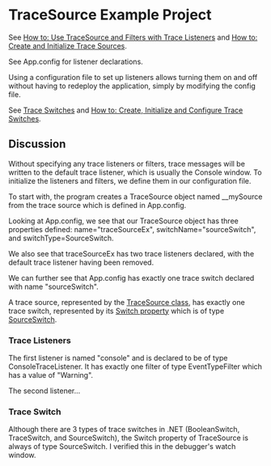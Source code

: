 # TraceSource Example Project

See
[How to: Use TraceSource and Filters with Trace Listeners](https://msdn.microsoft.com/en-us/library/ms228993%28v=vs.110%29.aspx?f=255&MSPPError=-2147217396)
and
[How to: Create and Initialize Trace Sources](https://msdn.microsoft.com/en-us/library/ms228984(v=vs.110).aspx).

See App.config for listener declarations.

Using a configuration file to set up listeners allows turning them on and off without having to redeploy the application, simply by modifying the config file.

See [Trace Switches](https://docs.microsoft.com/en-us/dotnet/framework/debug-trace-profile/trace-switches)
and [How to: Create, Initialize and Configure Trace Switches](https://docs.microsoft.com/en-us/dotnet/framework/debug-trace-profile/how-to-create-initialize-and-configure-trace-switches).


## Discussion

Without specifying any trace listeners or filters, trace messages will be written to the default trace listener, which is usually the Console window. To initialize the listeners and filters, we define them in our configuration file.

To start with, the program creates a TraceSource object named __mySource from the trace source which is defined in App.config.

Looking at App.config, we see that our TraceSource object has three properties defined:
name="traceSourceEx",
switchName="sourceSwitch",
and switchType=SourceSwitch.

We also see that traceSourceEx has two trace listeners declared, with the default trace listener having been removed.

We can further see that App.config has exactly one trace switch declared with name "sourceSwitch".

A trace source, represented by the [TraceSource class](https://docs.microsoft.com/en-us/dotnet/api/system.diagnostics.tracesource), has exactly one trace switch, represented by its [Switch property](https://docs.microsoft.com/en-us/dotnet/api/system.diagnostics.tracesource.switch?view=net-6.0#System_Diagnostics_TraceSource_Switch) which is of type [SourceSwitch](https://docs.microsoft.com/en-us/dotnet/api/system.diagnostics.sourceswitch?view=net-6.0).


### Trace Listeners

The first listener is named "console" and is declared to be of type ConsoleTraceListener.
It has exactly one filter of type EventTypeFilter which has a value of "Warning".

The second listener...


### Trace Switch

Although there are 3 types of trace switches in .NET (BooleanSwitch, TraceSwitch, and SourceSwitch), the Switch property of TraceSource is always of type SourceSwitch. I verified this in the debugger's watch window.


